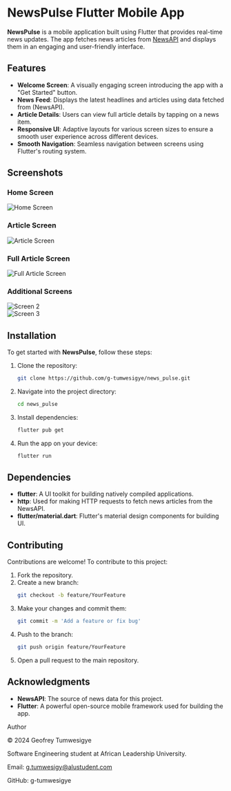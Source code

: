 # NewsPulse Flutter Mobile App

**NewsPulse** is a mobile application built using Flutter that provides real-time news updates. The app fetches news articles from [NewsAPI](https://newsapi.org/) and displays them in an engaging and user-friendly interface.

## Features

- **Welcome Screen**: A visually engaging screen introducing the app with a "Get Started" button.
- **News Feed**: Displays the latest headlines and articles using data fetched from (NewsAPI).
- **Article Details**: Users can view full article details by tapping on a news item.
- **Responsive UI**: Adaptive layouts for various screen sizes to ensure a smooth user experience across different devices.
- **Smooth Navigation**: Seamless navigation between screens using Flutter's routing system.

## Screenshots

### Home Screen
![Home Screen](assets/images/screenshots/home_screen.png)

### Article Screen
![Article Screen](assets/images/screenshots/article_screen.png)

### Full Article Screen
![Full Article Screen](assets/images/screenshots/full_article_screen.png)

### Additional Screens
![Screen 2](assets/images/screenshots/screen2.png)  
![Screen 3](assets/images/screenshots/screen3.png)

## Installation

To get started with **NewsPulse**, follow these steps:

1. Clone the repository:
    ```bash
    git clone https://github.com/g-tumwesigye/news_pulse.git
    ```
2. Navigate into the project directory:
    ```bash
    cd news_pulse
    ```
3. Install dependencies:
    ```bash
    flutter pub get
    ```

4. Run the app on your device:
    ```bash
    flutter run
    ```

## Dependencies

- **flutter**: A UI toolkit for building natively compiled applications.
- **http**: Used for making HTTP requests to fetch news articles from the NewsAPI.
- **flutter/material.dart**: Flutter's material design components for building UI.

## Contributing

Contributions are welcome! To contribute to this project:

1. Fork the repository.
2. Create a new branch:
    ```bash
    git checkout -b feature/YourFeature
    ```
3. Make your changes and commit them:
    ```bash
    git commit -m 'Add a feature or fix bug'
    ```
4. Push to the branch:
    ```bash
    git push origin feature/YourFeature
    ```
5. Open a pull request to the main repository.

## Acknowledgments

- **NewsAPI**: The source of news data for this project.
- **Flutter**: A powerful open-source mobile framework used for building the app.

Author

© 2024 Geofrey Tumwesigye

Software Engineering student at African Leadership University.

Email: g.tumwesigy@alustudent.com

GitHub: g-tumwesigye

